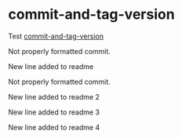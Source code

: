 # commit-and-tag-version

Test [commit-and-tag-version](https://github.com/absolute-version/commit-and-tag-version)

Not properly formatted commit.

New line added to readme

Not properly formatted commit.

New line added to readme 2

New line added to readme 3

New line added to readme 4
